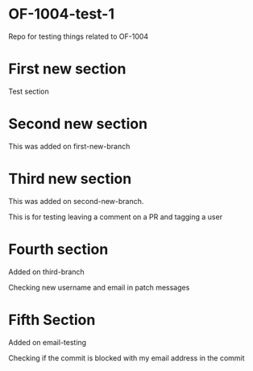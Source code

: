 # OF-1004-test-1

Repo for testing things related to OF-1004


# First new section

Test section

# Second new section

This was added on first-new-branch


# Third new section

This was added on second-new-branch. 

This is for testing leaving a comment on a PR and tagging a user

# Fourth section

Added on third-branch

Checking new username and email in patch messages


# Fifth Section

Added on email-testing

Checking if the commit is blocked with my email address in the commit




